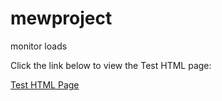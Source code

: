 # mewproject
monitor loads
<p>Click the link below to view the Test HTML page:</p>
<a href="https://maalebraheem.github.io/mewproject/testhtml.html">Test HTML Page</a>

